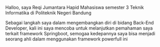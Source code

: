 Halloo, saya Reqi Jumantara Hapid
Mahasiswa semester 3 Teknik Informatika di Politeknik Negeri Bandung

Sebagai langkah saya dalam mengembangkan diri di bidang Back-End Developer, 
kali ini saya mencoba untuk melanjutkan pemahaman saya terkait framework Springboot, semogaa kedepannya saya bisa menjadi seorang ahli dalam menggunakan framework powerfull ini
